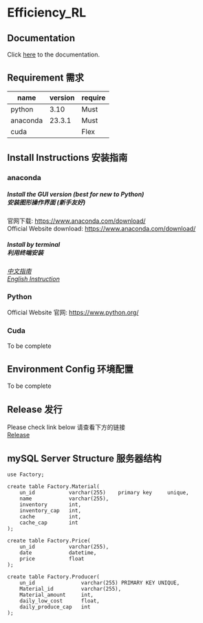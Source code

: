 # Efficiency_RL

## Documentation
Click [here](https://ruihanrzhao.github.io/Efficiency_RL/index.html) to the documentation.

## Requirement 需求

| name     | version | require |
|----------|---------|---------|
| python   | 3.10    | Must    |
| anaconda | 23.3.1  | Must    |
| cuda     |         | Flex    |

## Install Instructions 安装指南
### anaconda
##### Install the GUI version (best for new to Python)<br>安装图形操作界面 (新手友好)
官网下载: https://www.anaconda.com/download/ <br>
Official Website download: https://www.anaconda.com/download/

##### Install by terminal<br>利用终端安装
_[中文指南](https://zhuanlan.zhihu.com/p/397096022)<br>
[English Instruction](https://docs.conda.io/projects/conda/en/latest/user-guide/install/index.html)_

### Python
Official Website 官网: https://www.python.org/

### Cuda
To be complete

## Environment Config 环境配置 
To be complete

## Release 发行
Please check link below
请查看下方的链接<br>
[Release](https://github.com/RuihanRZhao/Efficiency_RL/tree/master/release)

## mySQL Server Structure 服务器结构
```mysql
use Factory;

create table Factory.Material(
    un_id           varchar(255)    primary key     unique,
    name            varchar(255),
    inventory       int,
    inventory_cap   int,
    cache           int,
    cache_cap       int
);

create table Factory.Price(
    un_id           varchar(255),
    date            datetime,
    price           float
);

create table Factory.Producer(
    un_id               varchar(255) PRIMARY KEY UNIQUE,
    Material_id         varchar(255),
    Material_amount     int,
    daily_low_cost      float,
    daily_produce_cap   int
);
```
